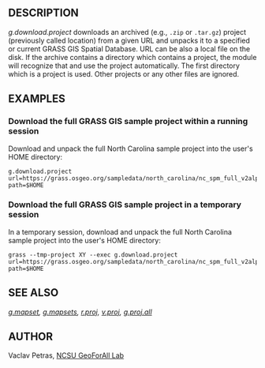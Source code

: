 ## DESCRIPTION

*g.download.project* downloads an archived (e.g., `.zip` or `.tar.gz`)
project (previously called location) from a given URL and unpacks it to
a specified or current GRASS GIS Spatial Database. URL can be also a
local file on the disk. If the archive contains a directory which
contains a project, the module will recognize that and use the project
automatically. The first directory which is a project is used. Other
projects or any other files are ignored.

## EXAMPLES

### Download the full GRASS GIS sample project within a running session

Download and unpack the full North Carolina sample project into the
user's HOME directory:

```shell
g.download.project url=https://grass.osgeo.org/sampledata/north_carolina/nc_spm_full_v2alpha2.tar.gz path=$HOME
```

### Download the full GRASS GIS sample project in a temporary session

In a temporary session, download and unpack the full North Carolina
sample project into the user's HOME directory:

```shell
grass --tmp-project XY --exec g.download.project url=https://grass.osgeo.org/sampledata/north_carolina/nc_spm_full_v2alpha2.tar.gz path=$HOME
```

## SEE ALSO

*[g.mapset](g.mapset.md), [g.mapsets](g.mapsets.md),
[r.proj](r.proj.md), [v.proj](v.proj.md), [g.proj.all](g.proj.all.md)*

## AUTHOR

Vaclav Petras, [NCSU GeoForAll
Lab](http://geospatial.ncsu.edu/geoforall/)
